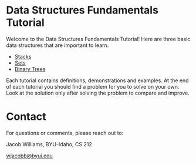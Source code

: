 # Data Structures Fundamentals Tutorial

Welcome to the Data Structures Fundamentals Tutorial! Here are three basic data structures that are important to learn.

* [Stacks](https://github.com/wjacobb/DS-FinalProject/blob/main/DS-FinalProject/Tutorial%201/Tutorial_Stacks.md)
* [Sets](https://github.com/wjacobb/DS-FinalProject/blob/main/DS-FinalProject/Tutorial%202/Tutorial_Sets.md)
* [Binary Trees](https://github.com/wjacobb/DS-FinalProject/blob/main/DS-FinalProject/Tutorial%203/Tutorial_Trees.md)

Each tutorial contains definitions, demonstrations and examples. At the end of each tutorial you should find a problem for you to solve on your own. Look at the solution only after solving the problem to compare and improve.

# Contact
For questions or comments, please reach out to:

Jacob Williams, BYU-Idaho, CS 212

wjacobb@byui.edu
